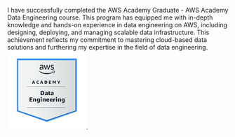 I have successfully completed the AWS Academy Graduate - AWS Academy Data Engineering course. This program has equipped me with in-depth knowledge and hands-on experience in data engineering on AWS, including designing, deploying, and managing scalable data infrastructure. This achievement reflects my commitment to mastering cloud-based data solutions and furthering my expertise in the field of data engineering.
![Image Alt](https://github.com/arpita-devlops/AWS-Data-Engineering-Certificate/blob/main/aws-academy-graduate-aws-academy-data-engineering.png?raw=true).

